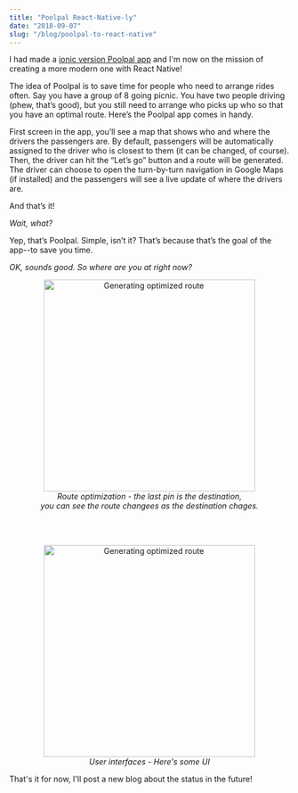 ```yaml
---
title: "Poolpal React-Native-ly"
date: "2018-09-07"
slug: "/blog/poolpal-to-react-native"
---
```


I had made a [ionic version Poolpal app](/work) and I'm now on the mission of creating a more modern one with React Native!
<!-- end -->

The idea of Poolpal is to save time for people who need to arrange rides often. Say you have a group of 8 going picnic. You have two people driving (phew, that’s good), but you still need to arrange who picks up who so that you have an optimal route. Here’s the Poolpal app comes in handy.

First screen in the app, you’ll see a map that shows who and where the drivers the passengers are. By default, passengers will be automatically assigned to the driver who is closest to them (it can be changed, of course). Then, the driver can hit the “Let’s go” button and a route will be generated. The driver can choose to open the turn-by-turn navigation in Google Maps (if installed) and the passengers will see a live update of where the drivers are.

And that’s it!

*Wait, what?*

Yep, that’s Poolpal. Simple, isn’t it? That’s because that’s the goal of the app--to save you time.

*OK, sounds good. So where are you at right now?*

<p align="center">
    <img style="width: 380px;" src="./images/2018-09-07_blog_optimized-route.gif" alt="Generating optimized route" />
    <br />
    <i>
      Route optimization - the last pin is the destination,<br />
      you can see the route changees as the destination chages.
    </i>
</p>
<br/>
<br/>
<p align="center">
    <img style="width: 380px;" src="./images/2018-09-07_blog_ui.gif" alt="Generating optimized route" />
    <br />
    <i>User interfaces - Here's some UI</i>
</p>

That's it for now, I'll post a new blog about the status in the future!